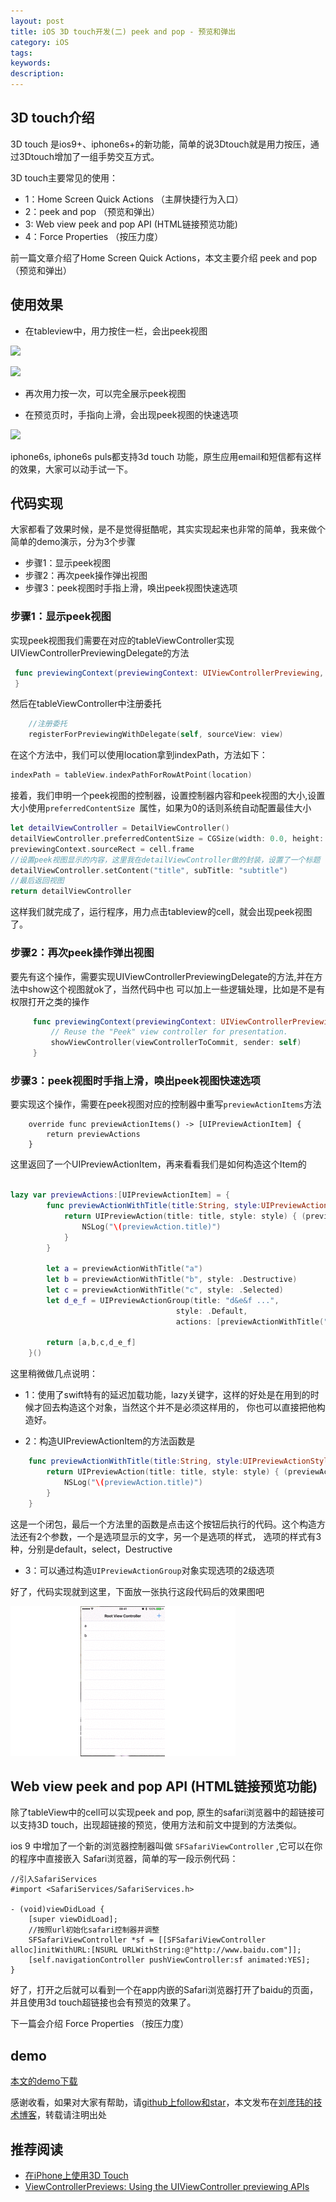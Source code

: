 ```yaml
---
layout: post
title: iOS 3D touch开发(二) peek and pop - 预览和弹出
category: iOS
tags:
keywords:
description:
---
```



##  3D touch介绍

3D touch 是ios9+、iphone6s+的新功能，简单的说3Dtouch就是用力按压，通过3Dtouch增加了一组手势交互方式。

3D touch主要常见的使用：

-   1：Home Screen Quick Actions （主屏快捷行为入口）
-   2：peek and pop （预览和弹出）
-   3: Web view peek and pop API (HTML链接预览功能)
-   4：Force Properties （按压力度）


前一篇文章介绍了Home Screen Quick Actions，本文主要介绍 peek and pop （预览和弹出）


##  使用效果

-   在tableview中，用力按住一栏，会出peek视图

![](https://developer.apple.com/library/ios/documentation/UserExperience/Conceptual/Adopting3DTouchOniPhone/Art/preview_available_2_2x.png)

![](https://developer.apple.com/library/ios/documentation/UserExperience/Conceptual/Adopting3DTouchOniPhone/Art/peek_2x.png)

-   再次用力按一次，可以完全展示peek视图

-   在预览页时，手指向上滑，会出现peek视图的快速选项

![](https://developer.apple.com/library/ios/documentation/UserExperience/Conceptual/Adopting3DTouchOniPhone/Art/peek_quick_actions_2x.png)

iphone6s, iphone6s puls都支持3d touch 功能，原生应用email和短信都有这样的效果，大家可以动手试一下。

##  代码实现

大家都看了效果时候，是不是觉得挺酷呢，其实实现起来也非常的简单，我来做个简单的demo演示，分为3个步骤

-   步骤1：显示peek视图
-   步骤2：再次peek操作弹出视图
-   步骤3：peek视图时手指上滑，唤出peek视图快速选项

###  步骤1：显示peek视图

实现peek视图我们需要在对应的tableViewController实现UIViewControllerPreviewingDelegate的方法

````swift
 func previewingContext(previewingContext: UIViewControllerPreviewing, viewControllerForLocation location: CGPoint) -> UIViewController? {
 }
````

然后在tableViewController中注册委托

````swift
    //注册委托
    registerForPreviewingWithDelegate(self, sourceView: view)

````


在这个方法中，我们可以使用location拿到indexPath，方法如下：

````swift
indexPath = tableView.indexPathForRowAtPoint(location)
````

接着，我们申明一个peek视图的控制器，设置控制器内容和peek视图的大小,设置大小使用`preferredContentSize `属性，如果为0的话则系统自动配置最佳大小

````swift
let detailViewController = DetailViewController()
detailViewController.preferredContentSize = CGSize(width: 0.0, height: 0.0)
previewingContext.sourceRect = cell.frame
//设置peek视图显示的内容，这里我在detailViewController做的封装，设置了一个标题
detailViewController.setContent("title", subTitle: "subtitle")
//最后返回视图
return detailViewController
````

这样我们就完成了，运行程序，用力点击tableview的cell，就会出现peek视图了。

### 步骤2：再次peek操作弹出视图

要先有这个操作，需要实现UIViewControllerPreviewingDelegate的方法,并在方法中show这个视图就ok了，当然代码中也
可以加上一些逻辑处理，比如是不是有权限打开之类的操作

````swift
     func previewingContext(previewingContext: UIViewControllerPreviewing, commitViewController viewControllerToCommit: UIViewController) {
         // Reuse the "Peek" view controller for presentation.
         showViewController(viewControllerToCommit, sender: self)
     }
````

###  步骤3：peek视图时手指上滑，唤出peek视图快速选项

要实现这个操作，需要在peek视图对应的控制器中重写`previewActionItems`方法

````
    override func previewActionItems() -> [UIPreviewActionItem] {
        return previewActions
    }

````

这里返回了一个UIPreviewActionItem，再来看看我们是如何构造这个Item的

````swift

lazy var previewActions:[UIPreviewActionItem] = {
        func previewActionWithTitle(title:String, style:UIPreviewActionStyle = .Default) -> UIPreviewAction {
            return UIPreviewAction(title: title, style: style) { (previewAction, viewController) -> Void in
                NSLog("\(previewAction.title)")
            }
        }

        let a = previewActionWithTitle("a")
        let b = previewActionWithTitle("b", style: .Destructive)
        let c = previewActionWithTitle("c", style: .Selected)
        let d_e_f = UIPreviewActionGroup(title: "d&e&f ...",
                                     style: .Default,
                                     actions: [previewActionWithTitle("d"),previewActionWithTitle("e"),previewActionWithTitle("f")])

        return [a,b,c,d_e_f]
    }()
````

这里稍微做几点说明：

-   1：使用了swift特有的延迟加载功能，lazy关键字，这样的好处是在用到的时候才回去构造这个对象，当然这个并不是必须这样用的，
你也可以直接把他构造好。

-   2：构造UIPreviewActionItem的方法函数是

````swift
    func previewActionWithTitle(title:String, style:UIPreviewActionStyle = .Default) -> UIPreviewAction {
        return UIPreviewAction(title: title, style: style) { (previewAction, viewController) -> Void in
            NSLog("\(previewAction.title)")
        }
    }
````

这是一个闭包，最后一个方法里的函数是点击这个按钮后执行的代码。这个构造方法还有2个参数，一个是选项显示的文字，另一个是选项的样式，
选项的样式有3种，分别是default，select，Destructive

-   3：可以通过构造`UIPreviewActionGroup`对象实现选项的2级选项


好了，代码实现就到这里，下面放一张执行这段代码后的效果图吧

![](assets/uploads/2016-03-21-iOS-3DTouch-2-1.gif)


##  Web view peek and pop API (HTML链接预览功能)

除了tableView中的cell可以实现peek and pop, 原生的safari浏览器中的超链接可以支持3D touch，出现超链接的预览，使用方法和前文中提到的方法类似。

ios 9 中增加了一个新的浏览器控制器叫做 ` SFSafariViewController ` ,它可以在你的程序中直接嵌入 Safari浏览器，简单的写一段示例代码：

````
//引入SafariServices
#import <SafariServices/SafariServices.h>

- (void)viewDidLoad {
    [super viewDidLoad];
    //按照url初始化safari控制器并调整
    SFSafariViewController *sf = [[SFSafariViewController alloc]initWithURL:[NSURL URLWithString:@"http://www.baidu.com"]];
    [self.navigationController pushViewController:sf animated:YES];
}
````

好了，打开之后就可以看到一个在app内嵌的Safari浏览器打开了baidu的页面，并且使用3d touch超链接也会有预览的效果了。


下一篇会介绍 Force Properties （按压力度）

##  demo

[本文的demo下载](https://github.com/coolnameismy/demo/tree/master/3DTouchDemo)

感谢收看，如果对大家有帮助，请[github上follow和star](https://github.com/coolnameismy)，本文发布在[刘彦玮的技术博客](http://liuyanwei.jumppo.com/)，转载请注明出处


## 推荐阅读

-   [在iPhone上使用3D Touch](http://www.cocoachina.com/ios/20151021/13849.html)
-   [ViewControllerPreviews: Using the UIViewController previewing APIs](https://developer.apple.com/library/ios/samplecode/ViewControllerPreviews/Introduction/Intro.html#//apple_ref/doc/uid/TP40016546)